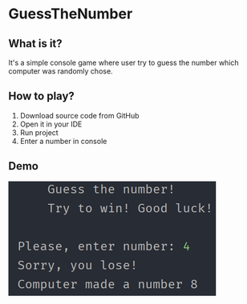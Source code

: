 # GuessTheNumber
## What is it?
It's a simple console game where user try to guess the number which computer was randomly chose.

## How to play?
1. Download source code from GitHub
2. Open it in your IDE
3. Run project
4. Enter a number in console

## Demo
![demo](images/demo.png)